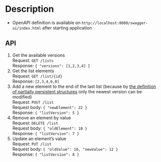 # Description

* OpenAPI definition is available on `http://localhost:8080/swagger-ui/index.html` after starting application

## API

1) Get the available versions \
   Request: `GET /lists` \
   Response: `{ "versions": [1,2,3,4] }`
2) Get the list elements \
   Request: `GET /list/{id}` \
   Response: `[2,3,4,6,0]`
3) Add a new element to the end of the last list (because by [the definition of partially persistent structures](https://en.wikipedia.org/wiki/Persistent_data_structure#:~:text=A%20data%20structure%20is%20partially,be%20both%20accessed%20and%20modified.) only the newest version can be modified) \
   Request: `POST /list` \
   Request body: `{ "newElement": 22 }` \
   Response: `{ "listVersion": 5 }`
4) Remove an element by value \
   Request: `DELETE /list` \
   Request body: `{ "oldElement": 10 }` \
   Response: `{ "listVersion": 7 }`
5) Update an element’s value \
   Request: `PUT /list` \
   Request body: `{ "oldValue": 10, "newValue": 12 }` \
   Response: `{ "listVersion": 8 }`
